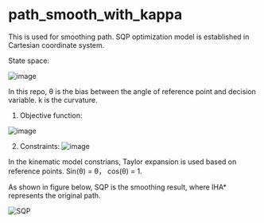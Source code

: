 # path_smooth_with_kappa


This is used for smoothing path. SQP optimization model is established in Cartesian coordinate system.

State space:


![image](https://user-images.githubusercontent.com/32810296/201309714-4fae224e-5043-4a13-9917-bfe2adfdb263.png)

In this repo, θ is the bias between the angle of reference point and decision variable. k is the curvature.

1. Objective function:

![image](https://user-images.githubusercontent.com/32810296/201308568-f1bac6df-a060-4973-b662-5bcc70f0b984.png)


2. Constraints:
![image](https://user-images.githubusercontent.com/32810296/201308814-58fe1638-e5cc-4847-bce7-8f6e4a537a48.png)


In the kinematic model constrians, Taylor expansion is used based on reference points.  Sin(θ) = θ， cos(θ) = 1.

As shown in figure below, SQP is the smoothing result, where IHA* represents the original path.

![SQP](https://user-images.githubusercontent.com/32810296/201310585-d97a453f-668f-466b-b0f6-3d6bdd1dc5c7.jpg)

